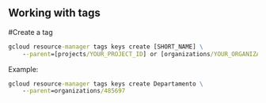 ## Working with tags
#Create a tag

```cmd
gcloud resource-manager tags keys create [SHORT_NAME] \
    --parent=[projects/YOUR_PROJECT_ID] or [organizations/YOUR_ORGANIZATION_ID]
```
Example:
```cmd
gcloud resource-manager tags keys create Departamento \
    --parent=organizations/485697
```
